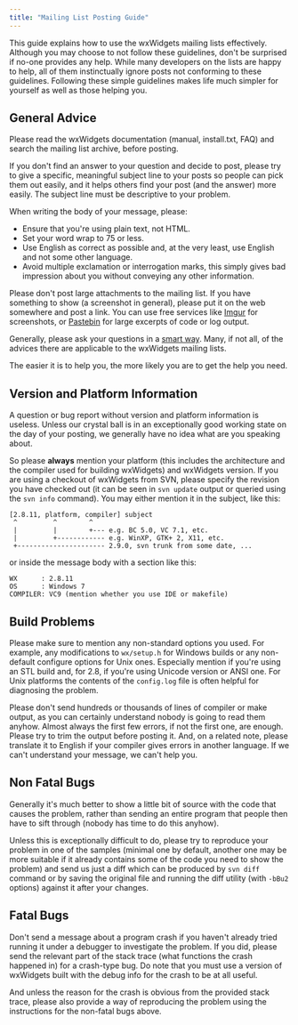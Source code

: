```yaml
---
title: "Mailing List Posting Guide"
---
```


This guide explains how to use the wxWidgets mailing lists effectively.
Although you may choose to not follow these guidelines, don't be surprised if
no-one provides any help. While many developers on the lists are happy to help,
all of them instinctually ignore posts not conforming to these guidelines.
Following these simple guidelines makes life much simpler for yourself as well
as those helping you.


## General Advice

Please read the wxWidgets documentation (manual, install.txt, FAQ) and search
the mailing list archive, before posting.

If you don't find an answer to your question and decide to post, please try to
give a specific, meaningful subject line to your posts so people can pick them
out easily, and it helps others find your post (and the answer) more easily.
The subject line must be descriptive to your problem.

When writing the body of your message, please:

* Ensure that you're using plain text, not HTML.
* Set your word wrap to 75 or less.
* Use English as correct as possible and, at the very least, use English and
  not some other language.
* Avoid multiple exclamation or interrogation marks, this simply gives bad
  impression about you without conveying any other information.

Please don't post large attachments to the mailing list. If you have something
to show (a screenshot in general), please put it on the web somewhere and post
a link. You can use free services like [Imgur] for screenshots, or [Pastebin]
for large excerpts of code or log output.

[Imgur]: http://imgur.com/
[Pastebin]: http://pastebin.com/

Generally, please ask your questions in a [smart way][catb]. Many, if not all,
of the advices there are applicable to the wxWidgets mailing lists.

[catb]: http://www.catb.org/~esr/faqs/smart-questions.html

The easier it is to help you, the more likely you are to get the help you need.


## Version and Platform Information

A question or bug report without version and platform information is useless.
Unless our crystal ball is in an exceptionally good working state on the day of
your posting, we generally have no idea what are you speaking about.

So please **always** mention your platform (this includes the architecture and
the compiler used for building wxWidgets) and wxWidgets version. If you are
using a checkout of wxWidgets from SVN, please specify the revision you have
checked out (it can be seen in `svn update` output or queried using the
`svn info` command). You may either mention it in the subject, like this:

    [2.8.11, platform, compiler] subject
     ^         ^        ^
     |         |        +--- e.g. BC 5.0, VC 7.1, etc.
     |         +------------ e.g. WinXP, GTK+ 2, X11, etc.
     +---------------------- 2.9.0, svn trunk from some date, ...

or inside the message body with a section like this:

    WX      : 2.8.11
    OS      : Windows 7
    COMPILER: VC9 (mention whether you use IDE or makefile)


## Build Problems

Please make sure to mention any non-standard options you used. For example, any
modifications to `wx/setup.h` for Windows builds or any non-default configure
options for Unix ones. Especially mention if you're using an STL build and, for
2.8, if you're using Unicode version or ANSI one. For Unix platforms the
contents of the `config.log` file is often helpful for diagnosing the problem.

Please don't send hundreds or thousands of lines of compiler or make output, as
you can certainly understand nobody is going to read them anyhow. Almost always
the first few errors, if not the first one, are enough. Please try to trim the
output before posting it. And, on a related note, please translate it to
English if your compiler gives errors in another language. If we can't
understand your message, we can't help you.


## Non Fatal Bugs

Generally it's much better to show a little bit of source with the code that
causes the problem, rather than sending an entire program that people then have
to sift through (nobody has time to do this anyhow).

Unless this is exceptionally difficult to do, please try to reproduce your
problem in one of the samples (minimal one by default, another one may be more
suitable if it already contains some of the code you need to show the problem)
and send us just a diff which can be produced by `svn diff` command or by
saving the original file and running the diff utility (with `-bBu2` options)
against it after your changes.


## Fatal Bugs

Don't send a message about a program crash if you haven't already tried running
it under a debugger to investigate the problem. If you did, please send the
relevant part of the stack trace (what functions the crash happened in) for a
crash-type bug. Do note that you must use a version of wxWidgets built with the
debug info for the crash to be at all useful.

And unless the reason for the crash is obvious from the provided stack trace,
please also provide a way of reproducing the problem using the instructions for
the non-fatal bugs above.
